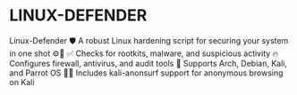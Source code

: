 # LINUX-DEFENDER
Linux-Defender 🛡️ A robust Linux hardening script for securing your system in one shot ⚙️🔐 ✅ Checks for rootkits, malware, and suspicious activity 🔥 Configures firewall, antivirus, and audit tools 🎯 Supports Arch, Debian, Kali, and Parrot OS 🕵️‍♂️ Includes kali-anonsurf support for anonymous browsing on Kali
